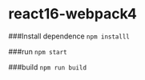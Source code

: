 # react16-webpack4

###Install dependence
```npm installl```

###run
```npm start```

###build
```npm run build```
